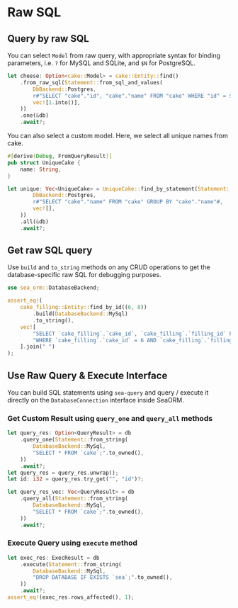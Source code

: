 # Raw SQL

## Query by raw SQL

You can select `Model` from raw query, with appropriate syntax for binding parameters, i.e. `?` for MySQL and SQLite, and `$N` for PostgreSQL.

```rust
let cheese: Option<cake::Model> = cake::Entity::find()
    .from_raw_sql(Statement::from_sql_and_values(
        DbBackend::Postgres,
        r#"SELECT "cake"."id", "cake"."name" FROM "cake" WHERE "id" = $1"#,
        vec![1.into()],
    ))
    .one(&db)
    .await?;
```

You can also select a custom model. Here, we select all unique names from cake.

```rust
#[derive(Debug, FromQueryResult)]
pub struct UniqueCake {
    name: String,
}

let unique: Vec<UniqueCake> = UniqueCake::find_by_statement(Statement::from_sql_and_values(
        DbBackend::Postgres,
        r#"SELECT "cake"."name" FROM "cake" GROUP BY "cake"."name"#,
        vec![],
    ))
    .all(&db)
    .await?;
```

## Get raw SQL query

Use `build` and `to_string` methods on any CRUD operations to get the database-specific raw SQL for debugging purposes.

```rust
use sea_orm::DatabaseBackend;

assert_eq!(
    cake_filling::Entity::find_by_id((6, 8))
        .build(DatabaseBackend::MySql)
        .to_string(),
    vec![
        "SELECT `cake_filling`.`cake_id`, `cake_filling`.`filling_id` FROM `cake_filling`",
        "WHERE `cake_filling`.`cake_id` = 6 AND `cake_filling`.`filling_id` = 8",
    ].join(" ")
);
```

## Use Raw Query & Execute Interface

You can build SQL statements using `sea-query` and query / execute it directly on the `DatabaseConnection` interface inside SeaORM.

### Get Custom Result using `query_one` and `query_all` methods

```rust
let query_res: Option<QueryResult> = db
    .query_one(Statement::from_string(
        DatabaseBackend::MySql,
        "SELECT * FROM `cake`;".to_owned(),
    ))
    .await?;
let query_res = query_res.unwrap();
let id: i32 = query_res.try_get("", "id")?;

let query_res_vec: Vec<QueryResult> = db
    .query_all(Statement::from_string(
        DatabaseBackend::MySql,
        "SELECT * FROM `cake`;".to_owned(),
    ))
    .await?;
```

### Execute Query using `execute` method

```rust
let exec_res: ExecResult = db
    .execute(Statement::from_string(
        DatabaseBackend::MySql,
        "DROP DATABASE IF EXISTS `sea`;".to_owned(),
    ))
    .await?;
assert_eq!(exec_res.rows_affected(), 1);
```
